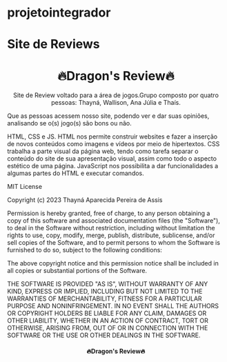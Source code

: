 # projetointegrador
# Site de Reviews 

<h1 align="center"> 🔥Dragon's Review🔥</h1>

<p align="center">Site de Review voltado para a área de jogos.Grupo composto por quatro pessoas: Thayná, Wallison, Ana Júlia e Thaís. </p>
<p align="center">
 <p >Que as pessoas acessem nosso site, podendo ver e dar suas opiniões, analisando se o(s) jogo(s) são bons ou não.</p>
 <p >HTML, CSS e JS. HTML nos permite construir websites e fazer a inserção de novos conteúdos como imagens e vídeos por meio de hipertextos. CSS trabalha a parte visual da página web, tendo como tarefa separar o conteúdo do site de sua apresentação visual, assim como todo o aspecto estético de uma página. JavaScript nos possibilita a dar funcionalidades a algumas partes do HTML e executar comandos. 
</p> 
 <p >MIT License

Copyright (c) 2023 Thayná Aparecida Pereira de Assis

Permission is hereby granted, free of charge, to any person obtaining a copy
of this software and associated documentation files (the "Software"), to deal
in the Software without restriction, including without limitation the rights
to use, copy, modify, merge, publish, distribute, sublicense, and/or sell
copies of the Software, and to permit persons to whom the Software is
furnished to do so, subject to the following conditions:

The above copyright notice and this permission notice shall be included in all
copies or substantial portions of the Software.

THE SOFTWARE IS PROVIDED "AS IS", WITHOUT WARRANTY OF ANY KIND, EXPRESS OR
IMPLIED, INCLUDING BUT NOT LIMITED TO THE WARRANTIES OF MERCHANTABILITY,
FITNESS FOR A PARTICULAR PURPOSE AND NONINFRINGEMENT. IN NO EVENT SHALL THE
AUTHORS OR COPYRIGHT HOLDERS BE LIABLE FOR ANY CLAIM, DAMAGES OR OTHER
LIABILITY, WHETHER IN AN ACTION OF CONTRACT, TORT OR OTHERWISE, ARISING FROM,
OUT OF OR IN CONNECTION WITH THE SOFTWARE OR THE USE OR OTHER DEALINGS IN THE
SOFTWARE.</p> 

</p>
<h4 align="center"> 
  🔥Dragon's Review🔥
</h4>



